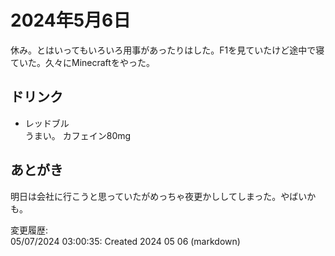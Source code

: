 # 2024年5月6日

休み。とはいってもいろいろ用事があったりはした。F1を見ていたけど途中で寝ていた。久々にMinecraftをやった。

## ドリンク

- レッドブル  
うまい。
カフェイン80mg

## あとがき

明日は会社に行こうと思っていたがめっちゃ夜更かししてしまった。やばいかも。

変更履歴:  
05/07/2024 03:00:35: Created 2024 05 06 (markdown)  
